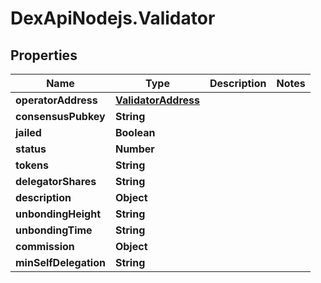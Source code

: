 # DexApiNodejs.Validator

## Properties
Name | Type | Description | Notes
------------ | ------------- | ------------- | -------------
**operatorAddress** | [**ValidatorAddress**](ValidatorAddress.md) |  | 
**consensusPubkey** | **String** |  | 
**jailed** | **Boolean** |  | 
**status** | **Number** |  | 
**tokens** | **String** |  | 
**delegatorShares** | **String** |  | 
**description** | **Object** |  | 
**unbondingHeight** | **String** |  | 
**unbondingTime** | **String** |  | 
**commission** | **Object** |  | 
**minSelfDelegation** | **String** |  | 

